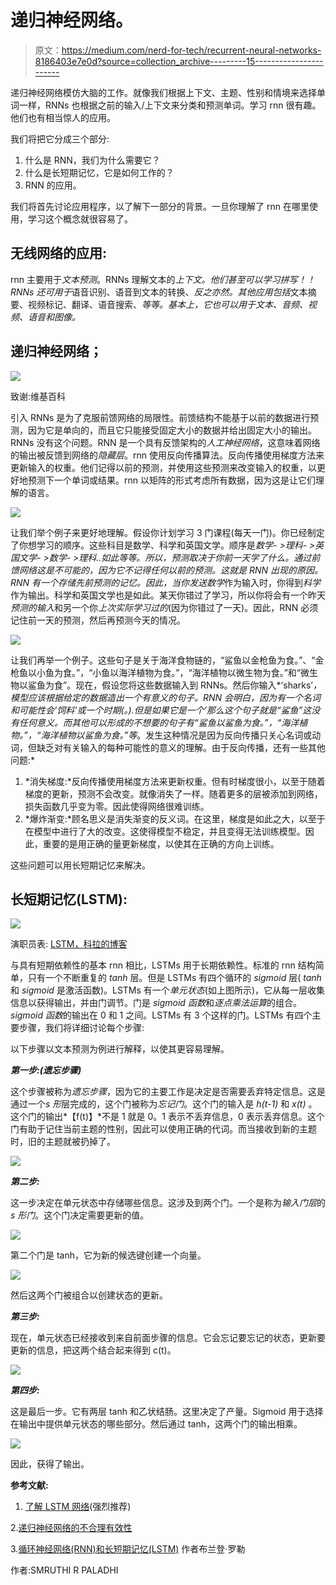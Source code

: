 # 递归神经网络。

> 原文：<https://medium.com/nerd-for-tech/recurrent-neural-networks-8186403e7e0d?source=collection_archive---------15----------------------->

递归神经网络模仿大脑的工作。就像我们根据上下文、主题、性别和情境来选择单词一样，RNNs 也根据之前的输入/上下文来分类和预测单词。学习 rnn 很有趣。他们也有相当惊人的应用。

我们将把它分成三个部分:

1.  什么是 RNN，我们为什么需要它？
2.  什么是长短期记忆，它是如何工作的？
3.  RNN 的应用。

我们将首先讨论应用程序，以了解下一部分的背景。一旦你理解了 rnn 在哪里使用，学习这个概念就很容易了。

## **无线网络的应用:**

rnn 主要用于*文本预测*。RNNs 理解文本的*上下文。他们甚至可以学习拼写！！RNNs 还可用于*语音识别、语音到文本的转换、*反之亦然。其他应用包括*文本摘要、视频标记、翻译、语音搜索、*等等。基本上，它也可以用于文本、音频、视频、语音和图像。*

## 递归神经网络；

![](img/78e6d531977c350fa39b9db59b881649.png)

致谢:维基百科

引入 RNNs 是为了克服前馈网络的局限性。前馈结构不能基于以前的数据进行预测，因为它是单向的，而且它只能接受固定大小的数据并给出固定大小的输出。RNNs 没有这个问题。RNN 是一个具有反馈架构的*人工神经网络*，这意味着网络的输出被反馈到网络的*隐藏层*。rnn 使用反向传播算法。反向传播使用梯度方法来更新输入的权重。他们记得以前的预测，并使用这些预测来改变输入的权重，以更好地预测下一个单词或结果。rnn 以矩阵的形式考虑所有数据，因为这是让它们理解的语言。

![](img/4afe8bdde1a4c600f25fa98da83812b1.png)

让我们举个例子来更好地理解。假设你计划学习 3 门课程(每天一门)。你已经制定了你想学习的顺序。这些科目是数学、科学和英国文学。顺序是*数学- >理科- >英国文学- >数学- >理科..如此等等。*所以，预测取决于你前一天学了什么。通过前馈网络这是不可能的，因为它不记得任何以前的预测。这就是 RNN 出现的原因。RNN 有一个存储先前预测的记忆。因此，当你发送*数学*作为输入时，你得到*科学*作为输出。科学和英国文学也是如此。某天你错过了学习，所以你将会有一个昨天*预测的输入*和另一个你*上次实际学习过的*(因为你错过了一天)。因此，RNN 必须记住前一天的预测，然后再预测今天的情况。

![](img/46d307055c36d64df86fea732c8b9316.png)

让我们再举一个例子。这些句子是关于海洋食物链的，“鲨鱼以金枪鱼为食。”、“金枪鱼以小鱼为食。”，“小鱼以海洋植物为食。”，“海洋植物以微生物为食。”和“微生物以鲨鱼为食”。现在，假设您将这些数据输入到 RNNs。然后你输入*‘sharks’*，模型应该根据给定的数据造出一个有意义的句子。RNN 会明白，因为有一个名词和可能性会'*饲料'*或一个*时期(。).*但是如果它是一个*’那么这个句子就是“鲨鱼”这没有任何意义。而其他可以形成的不想要的句子有*“鲨鱼以鲨鱼为食。”，“海洋植物。”，“海洋植物以鲨鱼为食。”等*。发生这种情况是因为反向传播只关心名词或动词，但缺乏对有关输入的每种可能性的意义的理解。由于反向传播，还有一些其他问题:*

1.  *消失梯度:*反向传播使用梯度方法来更新权重。但有时梯度很小，以至于随着梯度的更新，预测不会改变。就像消失了一样。随着更多的层被添加到网络，损失函数几乎变为零。因此使得网络很难训练。
2.  *爆炸渐变:*顾名思义是消失渐变的反义词。在这里，梯度是如此之大，以至于在模型中进行了大的改变。这使得模型不稳定，并且变得无法训练模型。因此，重要的是用正确的量更新梯度，以使其在正确的方向上训练。

这些问题可以用长短期记忆来解决。

## **长短期记忆(LSTM):**

![](img/2dc9b13f0e62f7ccf9a589e59d941d64.png)

演职员表: [LSTM，科拉的博客](https://colah.github.io/posts/2015-08-Understanding-LSTMs/)

与具有短期依赖性的基本 rnn 相比，LSTMs 用于长期依赖性。标准的 rnn 结构简单，只有一个不断重复的 *tanh* 层。但是 LSTMs 有四个循环的 *sigmoid* 层( *tanh* 和 *sigmoid* 是激活函数)。LSTMs 有一个*单元状态*(如上图所示)，它从每一层收集信息以获得输出，并由门调节。门是 *sigmoid 函数*和*逐点乘法运算*的组合。 *sigmoid 函数*的输出在 0 和 1 之间。LSTMs 有 3 个这样的门。LSTMs 有四个主要步骤，我们将详细讨论每个步骤:

以下步骤以文本预测为例进行解释，以使其更容易理解。

***第一步:(遗忘步骤)***

这个步骤被称为*遗忘步骤*，因为它的主要工作是决定是否需要丢弃特定信息。这是通过一个*s 形*层完成的，这个门被称为*忘记门*。这个门的输入是 *h(t-1)* 和 *x(t)* 。这个门的输出*【f(t)】*不是 1 就是 0。1 表示不丢弃信息，0 表示丢弃信息。这个门有助于记住当前主题的性别，因此可以使用正确的代词。而当接收到新的主题时，旧的主题就被扔掉了。

![](img/b257109f6234a40569e719b888893edb.png)

***第二步:***

这一步决定在单元状态中存储哪些信息。这涉及到两个门。一个是称为*输入门层*的*s 形门*。这个门决定需要更新的值。

![](img/3f83cfbe84d5d4aa99bc7f3dd9acc89c.png)

第二个门是 tanh，它为新的候选键创建一个向量。

![](img/73ecd63fdf0746d7cd0698390bd46ed6.png)

然后这两个门被组合以创建状态的更新。

***第三步:***

现在，单元状态已经接收到来自前面步骤的信息。它会忘记要忘记的状态，更新要更新的信息，把这两个结合起来得到 c(t)。

![](img/bb0010be016ff37de37331ea054d4130.png)

***第四步:***

这是最后一步。它有两层 tanh 和乙状结肠。这里决定了产量。Sigmoid 用于选择在输出中提供单元状态的哪些部分。然后通过 tanh，这两个门的输出相乘。

![](img/af3253b378fa713606bdd38f23f36aa2.png)

因此，获得了输出。

**参考文献:**

1.  [了解 LSTM 网络](https://colah.github.io/posts/2015-08-Understanding-LSTMs/)(强烈推荐)

2.[递归神经网络的不合理有效性](http://karpathy.github.io/2015/05/21/rnn-effectiveness/)

3.[循环神经网络(RNN)和长短期记忆(LSTM)](https://www.youtube.com/watch?v=WCUNPb-5EYI&t=1411s) 作者布兰登·罗勒

作者:SMRUTHI R PALADHI